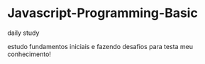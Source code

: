 # Javascript-Programming-Basic
 daily study
 
 
 estudo fundamentos iniciais e fazendo desafios para testa meu conhecimento!
